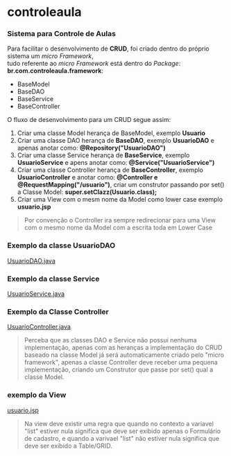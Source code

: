 # controleaula

### Sistema para Controle de Aulas

Para facilitar o desenvolvimento de **CRUD**, foi criado dentro do próprio sistema um *micro Framework*,   
tudo referente ao *micro Framework* está dentro do *Package*: **br.com.controleaula.framework**:

* BaseModel
* BaseDAO
* BaseService
* BaseController

O fluxo de desenvolvimento para um CRUD segue assim:

1. Criar uma classe Model herança de BaseModel, exemplo **Usuario**
2. Criar uma classe DAO herança de **BaseDAO**, exemplo **UsuarioDAO** e apenas anotar como: **@Repository("UsuarioDAO")**
2. Criar uma classe Service herança de **BaseService**, exemplo **UsuarioService** e apens anotar como: **@Service("UsuarioService")**
3. Criar uma classe Controller herança de **BaseController**, exemplo **UsuarioController** e anotar como: **@Controller e @RequestMapping("/usuario")**, criar um construtor passando por set() a Classe Model: **super.setClazz(Usuario.class);**
4. Criar uma View com o mesm nome da Model como lower case exemplo **usuario.jsp**

> Por convenção o Controller ira sempre redirecionar para uma View com o mesmo nome da Model com a escrita toda em Lower Case

### Exemplo da classe UsuarioDAO   
[UsuarioDAO.java](https://gist.github.com/57a0da2a4c13eeca2866.git)

### Exemplo da classe Service   
[UsuarioService.java](https://gist.github.com/03f4860ad4e44066890c.git)

### Exemplo da Classe Controller   
[UsuarioController.java](https://gist.github.com/8a1896224f879914e725.git)


> Perceba que as classes DAO e Service não possui nenhuma implementação, apenas com as heranças a implementação do CRUD baseado na classe Model já será automaticamente criado pelo "micro framework", apenas a classe Controller deve receber uma pequena implementação, criando um Construtor que passe por set() qual a classe Model.

### exemplo da View   
[usuario.jsp](https://gist.github.com/546cca80763b8404484d.git)

> Na view deve existir uma regra que quando no contexto a variavel "list" estiver nula significa que deve ser exibido apenas o Formulário de cadastro, e quando a varivael "list" não estiver nula significa que deve ser exibido a Table/GRID.


